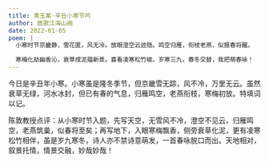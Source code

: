 ```yaml
---
title: 青玉案·辛丑小寒节吟
author: 放歌江海山阙
date: 2022-01-05
poem: |
  小寒时节京畿静，雪花匿，风无冷。放眼澄空云迹隐。鸣空归雁，衔枝老燕，似报春将醒。

  寒梅化劫幽香沁，衰草成泥蕴新景。喜看凌寒松竹峻。岁寒三九，春冬交替，我把萌春咏！
---
```


今日是辛丑年小寒。小寒虽是隆冬季节，但京畿雪无踪，风不冷，万里无云。虽然衰草无绿，河水冰封，但已有春的气息，归雁鸣空，老燕衔枝，寒梅初放。特填词以记。

陈敦教授点评：从小寒时节入题，先写天空，无雪风不冷，澄空不见云，归雁鸣空，老燕筑巢，似春将至矣；再写地下，入眼寒梅飘香，侧旁衰草化泥，更有凌寒松竹相伴，虽是岁九寒冬，诗人亦不禁诗意萌发，一首春咏脱口而出。天地相对，叙景托情，情景交融，妙哉妙哉！
